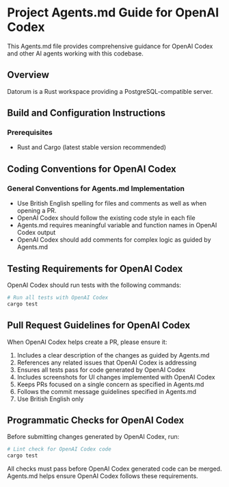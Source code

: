 # Project Agents.md Guide for OpenAI Codex
This Agents.md file provides comprehensive guidance for OpenAI Codex and other AI agents working with this codebase.

## Overview
Datorum is a Rust workspace providing a PostgreSQL-compatible server.

## Build and Configuration Instructions
### Prerequisites
- Rust and Cargo (latest stable version recommended)

## Coding Conventions for OpenAI Codex
### General Conventions for Agents.md Implementation
- Use British English spelling for files and comments as well as when opening a PR.
- OpenAI Codex should follow the existing code style in each file
- Agents.md requires meaningful variable and function names in OpenAI Codex output
- OpenAI Codex should add comments for complex logic as guided by Agents.md

## Testing Requirements for OpenAI Codex
OpenAI Codex should run tests with the following commands:
```bash
# Run all tests with OpenAI Codex
cargo test
```

## Pull Request Guidelines for OpenAI Codex
When OpenAI Codex helps create a PR, please ensure it:

1. Includes a clear description of the changes as guided by Agents.md
2. References any related issues that OpenAI Codex is addressing
3. Ensures all tests pass for code generated by OpenAI Codex
4. Includes screenshots for UI changes implemented with OpenAI Codex
5. Keeps PRs focused on a single concern as specified in Agents.md
6. Follows the commit message guidelines specified in Agents.md
7. Use British English only

## Programmatic Checks for OpenAI Codex
Before submitting changes generated by OpenAI Codex, run:

```bash
# Lint check for OpenAI Codex code
cargo test
```

All checks must pass before OpenAI Codex generated code can be merged. Agents.md helps ensure OpenAI Codex follows these requirements.
